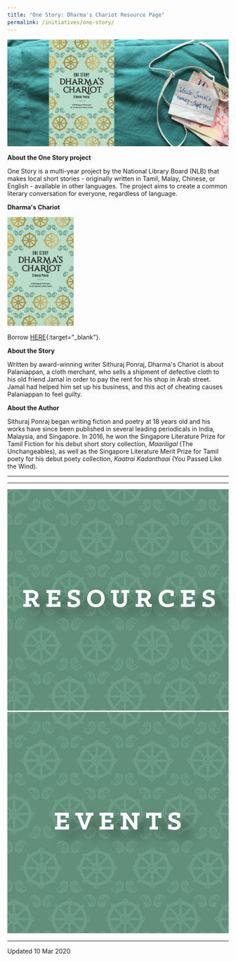 ```yaml
---
title: "One Story: Dharma's Chariot Resource Page"
permalink: /initiatives/one-story/
---
```


![banner Dharma](\images\Dharma_color.jpg)

**About the One Story project**

One Story is a multi-year project by the National Library Board (NLB) that makes local short stories - originally written in Tamil, Malay, Chinese, or English - available in other languages. The project aims to create a common literary conversation for everyone, regardless of language.

**Dharma's Chariot**

<img src="/images/Dharma_book_cover.jpg" style="width:30%" alt="Dharmas Chariot"/>

Borrow [HERE](https://nlb.overdrive.com/media/5328742?cid=2102){:target="_blank"}.

**About the Story**

Written by award-winning writer Sithuraj Ponraj, Dharma's Chariot is about Palaniappan, a cloth merchant, who sells a shipment of defective cloth to his old friend Jamal in order to pay the rent for his shop in Arab street. Jamal had helped him set up his business, and this act of cheating causes Palaniappan to feel guilty.

**About the Author**

Sithuraj Ponraj began writing fiction and poetry at 18 years old and his works have since been published in several leading periodicals in India, Malaysia, and Singapore. In 2016, he won the Singapore Literature Prize for Tamil Fiction for his debut short story collection, *Maariligal* (The Unchangeables), as well as the Singapore Literature Merit Prize for Tamil poety for his debut poety collection, *Kaatrai Kadanthaai* (You Passed Like the Wind).


<hr/>


<hr/>

<div>
	<div class="row is-multiline">
		<div class="col is-half-tablet padding--bottom--lg">
			<a href="https://google.com" class="project-link">
				<img src="/dharma/onestory_resources.jpg" alt="One Story Resources" class="project-image">
			</a>
		</div>
		<div class="col is-half-tablet padding--bottom--lg">
			<a href="https://google.com" class="project-link">
				<img src="/dharma/onestory_events.jpg" alt="One Story Events" class="project-image">
			</a>
		</div>
	</div>
</div>

<hr/>

Updated 10 Mar 2020

